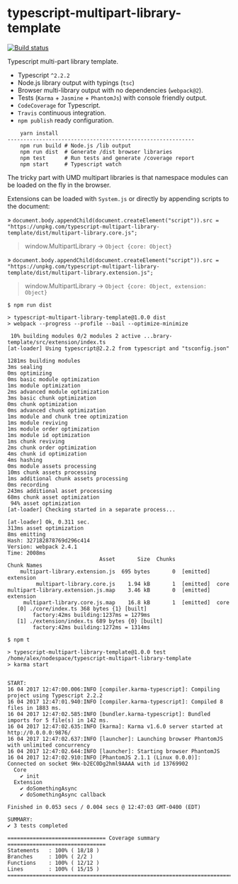 # typescript-multipart-library-template

[![Build status](https://travis-ci.org/AlexVangelov/typescript-multipart-library-template.svg)](https://travis-ci.org/AlexVangelov/typescript-multipart-library-template)

Typescript multi-part library template.

  * Typescript `^2.2.2`
  * Node.js library output with typings (`tsc`)
  * Browser multi-library output with no dependencies (`webpack@2`).
  * Tests (`Karma` + `Jasmine` + `PhantomJs`) with console friendly output.
  * `CodeCoverage` for Typescript.
  * `Travis` continuous integration.
  * `npm publish` ready configuration.

```
    yarn install
-----------------------------------------------------------
    npm run build # Node.js /lib output
    npm run dist  # Generate /dist browser libraries
    npm test      # Run tests and generate /coverage report
    npm start     # Typescript watch
```
The tricky part with UMD multipart libraries is that namespace modules can be loaded on the fly in the browser.

Extensions can be loaded with `System.js` or directly by appending scripts to the document:

&raquo; `document.body.appendChild(document.createElement("script")).src = "https://unpkg.com/typescript-multipart-library-template/dist/multipart-library.core.js";`
> window.MultipartLibrary -> `Object {core: Object}`

&raquo; `document.body.appendChild(document.createElement("script")).src = "https://unpkg.com/typescript-multipart-library-template/dist/multipart-library.extension.js";`
> window.MultipartLibrary -> `Object {core: Object, extension: Object}`

```
$ npm run dist

> typescript-multipart-library-template@1.0.0 dist
> webpack --progress --profile --bail --optimize-minimize

 10% building modules 0/2 modules 2 active ...brary-template/src/extension/index.ts
[at-loader] Using typescript@2.2.2 from typescript and "tsconfig.json"

1281ms building modules
3ms sealing
0ms optimizing
0ms basic module optimization
1ms module optimization
2ms advanced module optimization
3ms basic chunk optimization
0ms chunk optimization
0ms advanced chunk optimization
1ms module and chunk tree optimization
1ms module reviving
1ms module order optimization
1ms module id optimization
1ms chunk reviving
2ms chunk order optimization
4ms chunk id optimization
4ms hashing
0ms module assets processing
10ms chunk assets processing
1ms additional chunk assets processing
0ms recording
243ms additional asset processing
68ms chunk asset optimization
 94% asset optimization
[at-loader] Checking started in a separate process...

[at-loader] Ok, 0.311 sec.
313ms asset optimization
8ms emitting
Hash: 327182878769d296c414
Version: webpack 2.4.1
Time: 2008ms
                             Asset       Size  Chunks             Chunk Names
    multipart-library.extension.js  695 bytes       0  [emitted]  extension
         multipart-library.core.js    1.94 kB       1  [emitted]  core
multipart-library.extension.js.map    3.46 kB       0  [emitted]  extension
     multipart-library.core.js.map    16.8 kB       1  [emitted]  core
   [0] ./core/index.ts 368 bytes {1} [built]
        factory:42ms building:1237ms = 1279ms
   [1] ./extension/index.ts 689 bytes {0} [built]
        factory:42ms building:1272ms = 1314ms
```
```
$ npm t

> typescript-multipart-library-template@1.0.0 test /home/alex/nodespace/typescript-multipart-library-template
> karma start


START:
16 04 2017 12:47:00.006:INFO [compiler.karma-typescript]: Compiling project using Typescript 2.2.2
16 04 2017 12:47:01.940:INFO [compiler.karma-typescript]: Compiled 8 files in 1883 ms.
16 04 2017 12:47:02.585:INFO [bundler.karma-typescript]: Bundled imports for 5 file(s) in 142 ms.
16 04 2017 12:47:02.635:INFO [karma]: Karma v1.6.0 server started at http://0.0.0.0:9876/
16 04 2017 12:47:02.637:INFO [launcher]: Launching browser PhantomJS with unlimited concurrency
16 04 2017 12:47:02.644:INFO [launcher]: Starting browser PhantomJS
16 04 2017 12:47:02.910:INFO [PhantomJS 2.1.1 (Linux 0.0.0)]: Connected on socket 9Hx-b2EC0Dg2hml9AAAA with id 13769902
  Core
    ✔ init
  Extension
    ✔ doSomethingAsync
    ✔ doSomethingAsync callback

Finished in 0.053 secs / 0.004 secs @ 12:47:03 GMT-0400 (EDT)

SUMMARY:
✔ 3 tests completed

=============================== Coverage summary ===============================
Statements   : 100% ( 18/18 )
Branches     : 100% ( 2/2 )
Functions    : 100% ( 12/12 )
Lines        : 100% ( 15/15 )
================================================================================
```